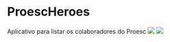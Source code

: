 # ProescHeroes
Aplicativo para listar os colaboradores do Proesc
<img src ="https://imgur.com/bjWBQCZ"/>
<img src ="https://imgur.com/efKOOcQ"/>
